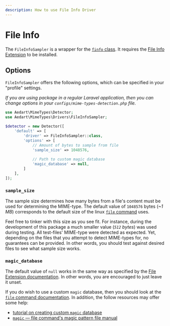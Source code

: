 ```yaml
---
description: How to use File Info Driver
---
```


# File Info

The `FileInfoSampler` is a wrapper for the [`finfo` class](https://www.php.net/manual/en/class.finfo). It requires the [File Info Extension](https://www.php.net/manual/en/book.fileinfo.php) to be installed.

## Options

`FileInfoSampler` offers the following options, which can be specified in your "profile" settings.

_If you are using package in a regular Laravel application, then you can change options in your `configs/mime-types-detection.php` file._

```php
use Aedart\MimeTypes\Detector;
use Aedart\MimeTypes\Drivers\FileInfoSampler;

$detector = new Detector([
    'default' => [
        'driver' => FileInfoSampler::class,
        'options' => [
            // Amount of bytes to sample from file
            'sample_size' => 1048576,
            
            // Path to custom magic database
            'magic_database' => null,
        ]
    ],
]);
```

### `sample_size`

The sample size determines how many bytes from a file's content must be used for determining the MIME-type.
The default value of `1048576` bytes (_~1 MB_) corresponds to the default size of the linux [`file` command](https://manpages.debian.org/bullseye/file/file.1.en.html) uses.

Feel free to tinker with this size as you see fit. For instance, during the development of this package a much smaller value (_`512` bytes_) was used during testing.
All test-files' MIME-type were detected as expected. Yet, depending on the files that you attempt to detect MIME-types for, no guarantees can be provided.
In other words, you should test against desired files to see what sample size works.

### `magic_database`

The default value of `null` works in the same way as specified by the [File Extension documentation](https://www.php.net/manual/en/function.finfo-open.php#refsect1-function.finfo-open-notes).
In other words, you are encouraged to just leave it unset.

If you do wish to use a custom `magic` database, then you should look at the [`file` command documentation](https://manpages.debian.org/bullseye/file/file.1.en.html).
In addition, the follow resources may offer some help:

* [tutorial on creating custom `magic` database](http://cweiske.de/tagebuch/custom-magic-db.htm)
* [`magic` — file command's magic pattern file manual](https://manpages.debian.org/bullseye/libmagic1/magic.5.en.html)
